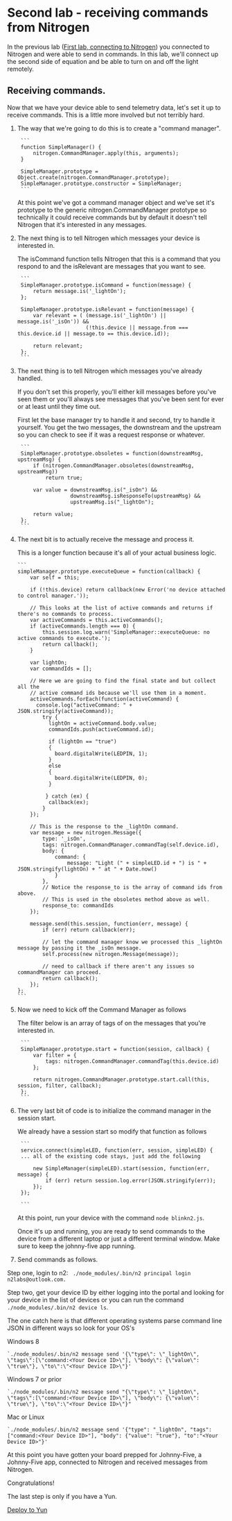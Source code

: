 # Second lab - receiving commands from Nitrogen

In the previous lab ([First lab, connecting to Nitrogen](./firstlab.md)) you connected to Nitrogen and were able to send in commands. In this lab, we'll connect up the second side of equation and be able to turn on and off the light remotely. 

## Receiving commands. 

Now that we have your device able to send telemetry data, let's set it up to receive commands. This is a little more involved but not terribly hard. 

1. The way that we're going to do this is to create a "command manager". 

        ```
        function SimpleManager() {
            nitrogen.CommandManager.apply(this, arguments);
        }

        SimpleManager.prototype = Object.create(nitrogen.CommandManager.prototype);
        SimpleManager.prototype.constructor = SimpleManager;
        ```
    
    At this point we've got a command manager object and we've set it's prototype to the generic nitrogen.CommandManager prototype so technically it could receive commands but by default it doesn't tell Nitrogen that it's interested in any messages. 

2. The next thing is to tell Nitrogen which messages your device is interested in. 

    The isCommand function tells Nitrogen that this is a command that you respond to and the isRelevant are messages that you want to see. 

        ```
        SimpleManager.prototype.isCommand = function(message) {
            return message.is('_lightOn');
        };

        SimpleManager.prototype.isRelevant = function(message) {
            var relevant = ( (message.is('_lightOn') || message.is('_isOn')) &&
                             (!this.device || message.from === this.device.id || message.to == this.device.id));

            return relevant;
        };
        ```

9. The next thing is to tell Nitrogen which messages you've already handled. 

    If you don't set this properly, you'll either kill messages before you've seen them or you'll always see messages that you've been sent for ever or at least until they time out. 
    
    First let the base manager try to handle it and second, try to handle it yourself. You get the two messages, the downstream and the upstream so you can check to see if it was a request response or whatever. 

        ```
        SimpleManager.prototype.obsoletes = function(downstreamMsg, upstreamMsg) {
            if (nitrogen.CommandManager.obsoletes(downstreamMsg, upstreamMsg))
                return true;

            var value = downstreamMsg.is("_isOn") &&
                        downstreamMsg.isResponseTo(upstreamMsg) &&
                        upstreamMsg.is("_lightOn");

            return value;
        };
        ```

10. The next bit is to actually receive the message and process it. 

    This is a longer function because it's all of your actual business logic. 

        ```
        simpleManager.prototype.executeQueue = function(callback) {
            var self = this;

            if (!this.device) return callback(new Error('no device attached to control manager.'));

            // This looks at the list of active commands and returns if there's no commands to process.
            var activeCommands = this.activeCommands();
            if (activeCommands.length === 0) {
                this.session.log.warn('SimpleManager::executeQueue: no active commands to execute.');
                return callback();
            }

            var lightOn;
            var commandIds = [];

            // Here we are going to find the final state and but collect all the 
            // active command ids because we'll use them in a moment.
            activeCommands.forEach(function(activeCommand) {
              console.log("activeCommand: " + JSON.stringify(activeCommand));
                try {
                  lightOn = activeCommand.body.value;
                  commandIds.push(activeCommand.id);

                  if (lightOn == "true")
                  {
                    board.digitalWrite(LEDPIN, 1);
                  }
                  else
                  {
                    board.digitalWrite(LEDPIN, 0);
                  }

                 } catch (ex) {
                  callback(ex);
                }
            });

            // This is the response to the _lightOn command.
            var message = new nitrogen.Message({
                type: '_isOn',
                tags: nitrogen.CommandManager.commandTag(self.device.id),
                body: {
                    command: {
                        message: "Light (" + simpleLED.id + ") is " + JSON.stringify(lightOn) + " at " + Date.now()
                    }
                },
                // Notice the response_to is the array of command ids from above. 
                // This is used in the obsoletes method above as well.
                response_to: commandIds
            });

            message.send(this.session, function(err, message) {
                if (err) return callback(err);

                // let the command manager know we processed this _lightOn message by passing it the _isOn message.
                self.process(new nitrogen.Message(message));

                // need to callback if there aren't any issues so commandManager can proceed.
                return callback();
            });
        };
        ```

5. Now we need to kick off the Command Manager as follows

    The filter below is an array of tags of on the messages that you're interested in. 

        ```
        SimpleManager.prototype.start = function(session, callback) {
            var filter = {
                tags: nitrogen.CommandManager.commandTag(this.device.id)
            };

            return nitrogen.CommandManager.prototype.start.call(this, session, filter, callback);
        };
        ```

6. The very last bit of code is to initialize the command manager in the session start. 

    We already have a session start so modify that function as follows

        ```
        service.connect(simpleLED, function(err, session, simpleLED) {
        ... all of the existing code stays, just add the following

            new SimpleManager(simpleLED).start(session, function(err, message) {
                if (err) return session.log.error(JSON.stringify(err));
            });
        });

        ```

    At this point, run your device with the command `node blinkn2.js`. 
    
    Once it's up and running, you are ready to send commands to the device from a different laptop or just a different terminal window. Make sure to keep the johnny-five app running. 
    
7. Send commands as follows. 

Step one, login to n2:
 ` ./node_modules/.bin/n2 principal login n2labs@outlook.com.`

Step two, get your device ID by either logging into the portal and looking for your device in the list of devices or you can run the command `./node_modules/.bin/n2 device ls`.

The one catch here is that different operating systems parse command line JSON in different ways so look for your OS's 

Windows 8
```
`./node_modules/.bin/n2 message send '{\"type\": \"_lightOn\", \"tags\":[\"command:<Your Device ID>\"], \"body\": {\"value\": \"true\"}, \"to\":\"<Your Device ID>\"}'
```

Windows 7 or prior
```
`./node_modules/.bin/n2 message send "{\"type\": \"_lightOn\", \"tags\":[\"command:<Your Device ID>\"], \"body\": {\"value\": \"true\"}, \"to\":\"<Your Device ID>\"}"
```

Mac or Linux
```
`./node_modules/.bin/n2 message send '{"type": "_lightOn", "tags":["command:<Your Device ID>"], "body": {"value": "true"}, "to":"<Your Device ID>"}'
```

At this point you have gotten your board prepped for Johnny-Five, a Johnny-Five app, connected to Nitrogen and received messages from Nitrogen. 

Congratulations! 

The last step is only if you have a Yun. 

[Deploy to Yun](./deploytoyun.md)